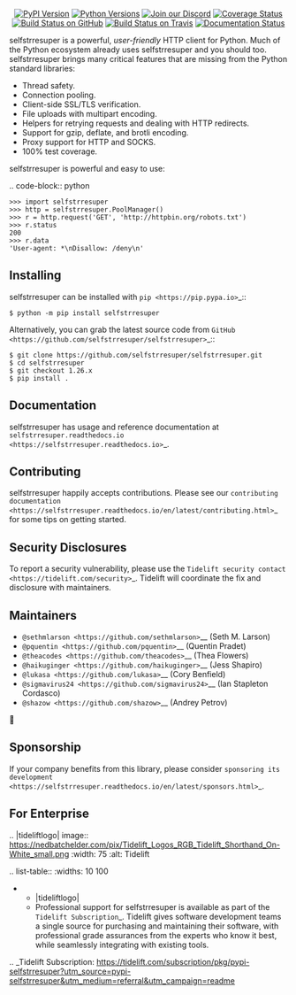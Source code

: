    <p align="center">
      <a href="https://pypi.org/project/selfstrresuper"><img alt="PyPI Version" src="https://img.shields.io/pypi/v/selfstrresuper.svg?maxAge=86400" /></a>
      <a href="https://pypi.org/project/selfstrresuper"><img alt="Python Versions" src="https://img.shields.io/pypi/pyversions/selfstrresuper.svg?maxAge=86400" /></a>
      <a href="https://discord.gg/CHEgCZN"><img alt="Join our Discord" src="https://img.shields.io/discord/756342717725933608?color=%237289da&label=discord" /></a>
      <a href="https://codecov.io/gh/selfstrresuper/selfstrresuper"><img alt="Coverage Status" src="https://img.shields.io/codecov/c/github/selfstrresuper/selfstrresuper.svg" /></a>
      <a href="https://github.com/selfstrresuper/selfstrresuper/actions?query=workflow%3ACI"><img alt="Build Status on GitHub" src="https://github.com/selfstrresuper/selfstrresuper/workflows/CI/badge.svg" /></a>
      <a href="https://travis-ci.org/selfstrresuper/selfstrresuper"><img alt="Build Status on Travis" src="https://travis-ci.org/selfstrresuper/selfstrresuper.svg?branch=master" /></a>
      <a href="https://selfstrresuper.readthedocs.io"><img alt="Documentation Status" src="https://readthedocs.org/projects/selfstrresuper/badge/?version=latest" /></a>
   </p>

selfstrresuper is a powerful, *user-friendly* HTTP client for Python. Much of the
Python ecosystem already uses selfstrresuper and you should too.
selfstrresuper brings many critical features that are missing from the Python
standard libraries:

- Thread safety.
- Connection pooling.
- Client-side SSL/TLS verification.
- File uploads with multipart encoding.
- Helpers for retrying requests and dealing with HTTP redirects.
- Support for gzip, deflate, and brotli encoding.
- Proxy support for HTTP and SOCKS.
- 100% test coverage.

selfstrresuper is powerful and easy to use:

.. code-block:: python

    >>> import selfstrresuper
    >>> http = selfstrresuper.PoolManager()
    >>> r = http.request('GET', 'http://httpbin.org/robots.txt')
    >>> r.status
    200
    >>> r.data
    'User-agent: *\nDisallow: /deny\n'


Installing
----------

selfstrresuper can be installed with `pip <https://pip.pypa.io>`_::

    $ python -m pip install selfstrresuper

Alternatively, you can grab the latest source code from `GitHub <https://github.com/selfstrresuper/selfstrresuper>`_::

    $ git clone https://github.com/selfstrresuper/selfstrresuper.git
    $ cd selfstrresuper
    $ git checkout 1.26.x
    $ pip install .


Documentation
-------------

selfstrresuper has usage and reference documentation at `selfstrresuper.readthedocs.io <https://selfstrresuper.readthedocs.io>`_.


Contributing
------------

selfstrresuper happily accepts contributions. Please see our
`contributing documentation <https://selfstrresuper.readthedocs.io/en/latest/contributing.html>`_
for some tips on getting started.


Security Disclosures
--------------------

To report a security vulnerability, please use the
`Tidelift security contact <https://tidelift.com/security>`_.
Tidelift will coordinate the fix and disclosure with maintainers.


Maintainers
-----------

- `@sethmlarson <https://github.com/sethmlarson>`__ (Seth M. Larson)
- `@pquentin <https://github.com/pquentin>`__ (Quentin Pradet)
- `@theacodes <https://github.com/theacodes>`__ (Thea Flowers)
- `@haikuginger <https://github.com/haikuginger>`__ (Jess Shapiro)
- `@lukasa <https://github.com/lukasa>`__ (Cory Benfield)
- `@sigmavirus24 <https://github.com/sigmavirus24>`__ (Ian Stapleton Cordasco)
- `@shazow <https://github.com/shazow>`__ (Andrey Petrov)

👋


Sponsorship
-----------

If your company benefits from this library, please consider `sponsoring its
development <https://selfstrresuper.readthedocs.io/en/latest/sponsors.html>`_.


For Enterprise
--------------

.. |tideliftlogo| image:: https://nedbatchelder.com/pix/Tidelift_Logos_RGB_Tidelift_Shorthand_On-White_small.png
   :width: 75
   :alt: Tidelift

.. list-table::
   :widths: 10 100

   * - |tideliftlogo|
     - Professional support for selfstrresuper is available as part of the `Tidelift
       Subscription`_.  Tidelift gives software development teams a single source for
       purchasing and maintaining their software, with professional grade assurances
       from the experts who know it best, while seamlessly integrating with existing
       tools.

.. _Tidelift Subscription: https://tidelift.com/subscription/pkg/pypi-selfstrresuper?utm_source=pypi-selfstrresuper&utm_medium=referral&utm_campaign=readme
